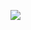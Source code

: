 

[![](https://www.herokucdn.com/deploy/button.png)](https://heroku.com/deploy?template=https://github.com/ncksoiesieoik/Hpxvr2.git)
